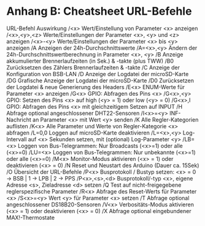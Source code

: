 # Anhang B: Cheatsheet URL-Befehle #

  URL-Befehl            Auswirkung
  /\<x\>                Wert/Einstellung von Parameter \<x\> anzeigen
  /\<x\>,\<y\>,\<z\>    Werte/Einstellungen der Parameter \<x\>, \<y\> und \<z\> anzeigen
  /\<x\>-\<y\>          Werte/Einstellungen der Parameter \<x\> bis \<y\> anzeigen
  /A                    Anzeigen der 24h-Durchschnittswerte
  /A=\<x\>,\<y\>        Ändern der 24h-Durchschnittswertberechnung in Parameter \<x\>, \<y\>
  /B                    Anzeige akkumulierter Brennerlaufzeiten (in Sek.) & -takte (plus TWW)
  /B0                   Zurücksetzen des Zählers Brennerlaufzeiten & -takte
  /C                    Anzeige der Konfiguration von BSB-LAN
  /D                    Anzeige der Logdatei der microSD-Karte
  /DG                   Grafische Anzeige der Logdatei der microSD-Karte
  /D0                   Zurücksetzen der Logdatei & neue Generierung des Headers
  /E\<x\>               ENUM-Werte für Parameter \<x\> anzeigen
  /G\<x\>               GPIO: Abfragen des Pins \<x\>
  /G\<x\>,\<y\>         GPIO: Setzen des Pins \<x\> auf high (\<y\> = 1) oder low (\<y\> = 0)
  /G\<x\>,I             GPIO: Abfragen des Pins \<x\> mit gleichzeitigem Setzen auf INPUT
  /H                    Abfrage optional angeschlossener DHT22-Sensoren
  /I\<x\>=\<y\>         INF-Nachricht an Parameter \<x\> mit Wert \<y\> senden
  /K                    Alle Regler-Kategorien auflisten
  /K\<x\>               Alle Parameter und Werte von Regler-Kategorie \<x\> abfragen
  /L=0,0                Loggen auf microSD-Karte deaktivieren
  /L=\<x\>,\<y\>        Log-Intervall auf \<x\> Sekunden setzen, mit (optional) Log-Parameter \<y\>
  /LB=\<x\>             Loggen von Bus-Telegrammen: Nur Broadcasts (\<x\>=1) oder alle (\<x\>=0)
  /LU=\<x\>             Loggen von Bus-Telegrammen: Nur unbekannte (\<x\>=1) oder alle (\<x\>=0)
  /M\<x\>               Monitor-Modus aktivieren (\<x\> = 1) oder deaktivieren (\<x\> = 0)
  /N                    Reset und Neustart des Arduino (Dauer ca. 15Sek)
  /O                    Übersicht der URL-Befehle
  /P\<x\>               Busprotokoll / Bustyp setzen: \<x\> = 0 → BSB \| 1 → LPB \| 2 → PPS
  /P\<x\>,\<s\>,\<d\>   Busprotokoll/-typ \<x\>, eigene Adresse \<s\>, Zieladresse \<d\> setzen
  /Q                    Test auf nicht-freigegebene reglerspezifische Parameter
  /R\<x\>               Abfrage des Reset-Werts für Parameter \<x\>
  /S\<x\>=\<y\>         Wert \<y\> für Parameter \<x\> setzen
  /T                    Abfrage optional angeschlossener DS18B20-Sensoren
  /V\<x\>               Verbositäts-Modus aktivieren (\<x\> = 1) oder deaktivieren (\<x\> = 0)
  /X                    Abfrage optional eingebundener MAX!-Thermostate


